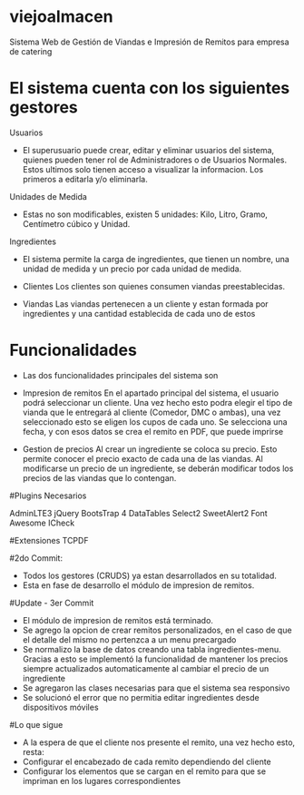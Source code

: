 # viejoalmacen
Sistema Web de Gestión de Viandas e Impresión de Remitos para empresa de catering

# El sistema cuenta con los siguientes gestores
Usuarios
- El superusuario puede crear, editar y eliminar usuarios del sistema, quienes pueden tener rol de
Administradores o de Usuarios Normales. Estos ultimos solo tienen acceso a visualizar la informacion.
Los primeros a editarla y/o eliminarla.

Unidades de Medida
- Estas no son modificables, existen 5 unidades: Kilo, Litro, Gramo, Centímetro cúbico y Unidad.

Ingredientes
- El sistema permite la carga de ingredientes, que tienen un nombre, una unidad de medida y un precio por cada 
unidad de medida.

- Clientes
Los clientes son quienes consumen viandas preestablecidas.

- Viandas
Las viandas pertenecen a un cliente y estan formada por ingredientes y una cantidad establecida de cada uno de estos

# Funcionalidades 
- Las dos funcionalidades principales del sistema son
- Impresion de remitos
En el apartado principal del sistema, el usuario podrá seleccionar un cliente. Una vez hecho esto podra 
elegir el tipo de vianda que le entregará al cliente (Comedor, DMC o ambas), una vez seleccionado esto se eligen
los cupos de cada uno. Se selecciona una fecha, y con esos datos se crea el remito en PDF, que puede imprirse

- Gestion de precios 
Al crear un ingrediente se coloca su precio. Esto permite conocer el precio exacto de cada una de las viandas.
Al modificarse un precio de un ingrediente, se deberán modificar todos los precios de las viandas que lo contengan.

#Plugins Necesarios

AdminLTE3
jQuery
BootsTrap 4
DataTables
Select2
SweetAlert2
Font Awesome
ICheck

#Extensiones
TCPDF


#2do Commit:
- Todos los gestores (CRUDS) ya estan desarrollados en su totalidad.
- Esta en fase de desarrollo el módulo de impresion de remitos.


#Update - 3er Commit
- El módulo de impresion de remitos está terminado.
- Se agrego la opcion de crear remitos personalizados, en el caso de que el detalle del mismo no pertenzca a un menu precargado
- Se normalizo la base de datos creando una tabla ingredientes-menu. Gracias a esto se implementó la funcionalidad de mantener los precios siempre actualizados automaticamente al cambiar el precio de un ingrediente
- Se agregaron las clases necesarias para que el sistema sea responsivo
- Se solucionó el error que no permitia editar ingredientes desde dispositivos móviles

#Lo que sigue
- A la espera de que el cliente nos presente el remito, una vez hecho esto, resta:
- Configurar el encabezado de cada remito dependiendo del cliente
- Configurar los elementos que se cargan en el remito para que se impriman en los lugares correspondientes